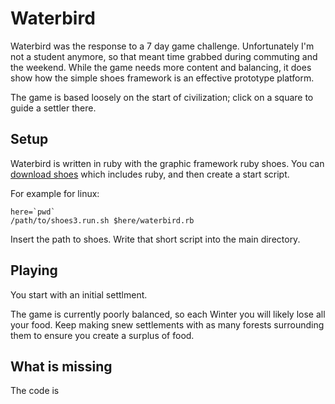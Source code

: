 # Waterbird #

Waterbird was the response to a 7 day game challenge. Unfortunately I'm not a student anymore, so that meant time grabbed during commuting and the weekend.
While the game needs more content and balancing, it does show how the simple shoes framework is an effective prototype platform. 

The game is based loosely on the start of civilization; click on a square to guide a settler there.

## Setup ##

Waterbird is written in ruby with the graphic framework ruby shoes. You can [download shoes](http://shoesrb.com/downloads "download shoes") which includes ruby, and then create a start script.

For example for linux:

    here=`pwd`
    /path/to/shoes3.run.sh $here/waterbird.rb

Insert the path to shoes. Write that short script into the main directory.


## Playing ##

You start with an initial settlment. 

The game is currently poorly balanced, so each Winter you will likely lose all your food. Keep making snew settlements with as many forests surrounding them 
to ensure you create a surplus of food.

## What is missing ##

The code is


